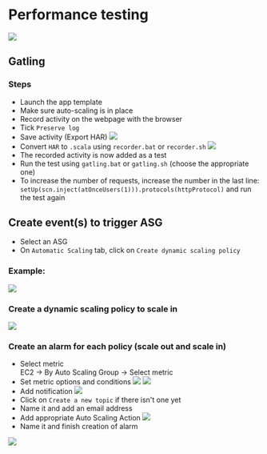 # Performance testing
![](img/diagram.png)
## Gatling

### Steps
- Launch the app template
- Make sure auto-scaling is in place
- Record activity on the webpage with the browser
- Tick `Preserve log`
- Save activity (Export HAR)
![](img/1.png)
- Convert `HAR` to `.scala` using `recorder.bat` or `recorder.sh`
![](img/2.png)
- The recorded activity is now added as a test
- Run the test using `gatling.bat` or `gatling.sh` (choose the appropriate one)
- To increase the number of requests, increase the number in the last line: `setUp(scn.inject(atOnceUsers(1))).protocols(httpProtocol)` and run the test again

## Create event(s) to trigger ASG
- Select an ASG 
- On `Automatic Scaling` tab, click on `Create dynamic scaling policy`
### Example:
![](img/3.png)

### Create a dynamic scaling policy to scale in
![](img/6.png)

### Create an alarm for each policy (scale out and scale in)
- Select metric<br>
EC2 -> By Auto Scaling Group -> Select metric
- Set metric options and conditions
![](img/4.png)
![](img/5.png)
- Add notification
![](img/9.png)
- Click on `Create a new topic` if there isn't one yet
- Name it and add an email address
- Add appropriate Auto Scaling Action
![](img/10.png)
- Name it and finish creation of alarm

![](img/diagram2.png)